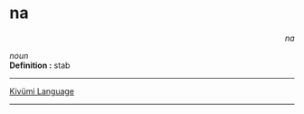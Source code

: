 
# na

<div align="right"><i>na</i></div>

*noun*  
**Definition :** stab  

---

[Kivümi Language](../README.md)

---
